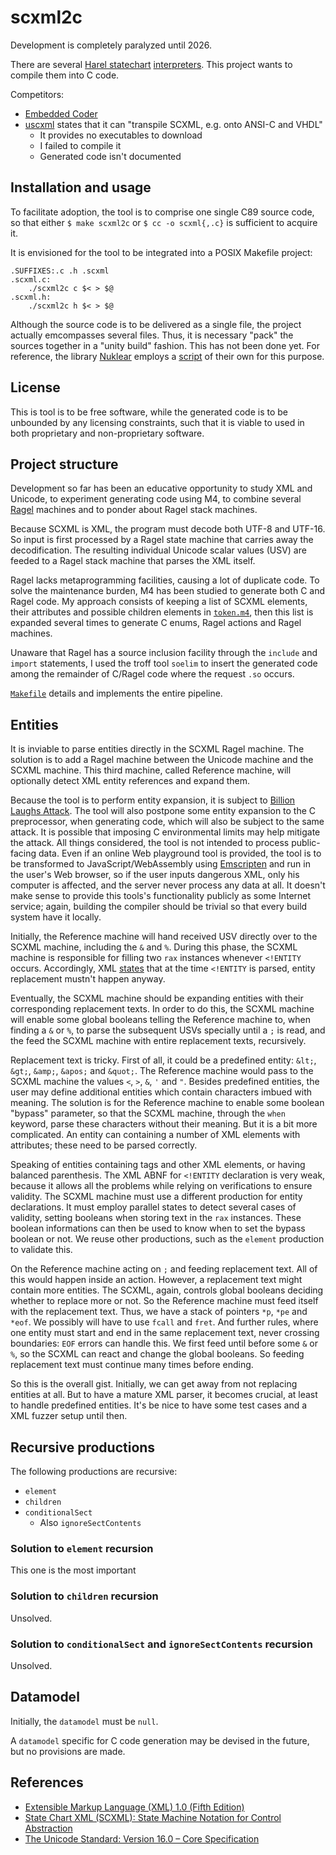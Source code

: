 # scxml2c

Development is completely paralyzed until 2026.

There are several [Harel statechart](https://www.state-machine.com/doc/Harel87.pdf)
[interpreters](https://statecharts.dev/resources.html#tools--libraries).
This project wants to compile them into C code.

Competitors:

- [Embedded Coder](https://www.mathworks.com/products/embedded-coder.html)
- [uscxml](https://github.com/tklab-tud/uscxml) states that it can "transpile SCXML, e.g. onto ANSI-C and VHDL"
  - It provides no executables to download
  - I failed to compile it
  - Generated code isn't documented

## Installation and usage

To facilitate adoption, the tool is to comprise one single C89 source code,
so that either `$ make scxml2c` or `$ cc -o scxml{,.c}` is sufficient to acquire it.

It is envisioned for the tool to be integrated into a POSIX Makefile project:

```
.SUFFIXES:.c .h .scxml
.scxml.c:
	./scxml2c c $< > $@
.scxml.h:
	./scxml2c h $< > $@
```

Although the source code is to be delivered as a single file, the project actually emcompasses several files.
Thus, it is necessary "pack" the sources together in a "unity build" fashion.
This has not been done yet.
For reference, the library [Nuklear](https://github.com/Immediate-Mode-UI/Nuklear/) employs a
[script](https://github.com/Immediate-Mode-UI/Nuklear/blob/master/src/build.py)
of their own for this purpose.

## License

This is tool is to be free software, while the generated code is to be unbounded by any licensing constraints, such that it is viable to used in both proprietary and non-proprietary software.

## Project structure

Development so far has been an educative opportunity to study XML and Unicode, to experiment generating code using M4, to combine several [Ragel](https://www.colm.net/open-source/ragel/) machines and to ponder about Ragel stack machines.

Because SCXML is XML, the program must decode both UTF-8 and UTF-16.
So input is first processed by a Ragel state machine that carries away the decodification.
The resulting individual Unicode scalar values (USV) are feeded to a Ragel stack machine that parses the XML itself.

Ragel lacks metaprogramming facilities, causing a lot of duplicate code.
To solve the maintenance burden, M4 has been studied to generate both C and Ragel code.
My approach consists of keeping a list of SCXML elements, their attributes and possible children elements in [`token.m4`](token.m4),
then this list is expanded several times to generate C enums, Ragel actions and Ragel machines.

Unaware that Ragel has a source inclusion facility through the `include` and `import` statements, I used the troff tool `soelim` to insert the generated code among the remainder of C/Ragel code where the request `.so` occurs.

[`Makefile`](Makefile) details and implements the entire pipeline.

## Entities

It is inviable to parse entities directly in the SCXML Ragel machine.
The solution is to add a Ragel machine between the Unicode machine and the SCXML machine.
This third machine, called Reference machine, will optionally detect XML entity references and expand them.

Because the tool is to perform entity expansion, it is subject to [Billion Laughs Attack](https://en.wikipedia.org/wiki/Billion_laughs_attack).
The tool will also postpone some entity expansion to the C preprocessor, when generating code, which will also be subject to the same attack.
It is possible that imposing C environmental limits may help mitigate the attack.
All things considered, the tool is not intended to process public-facing data.
Even if an online Web playground tool is provided, the tool is to be transformed to JavaScript/WebAssembly using [Emscripten](https://emscripten.org/) and run in the user's Web browser, so if the user inputs dangerous XML, only his computer is affected, and the server never process any data at all.
It doesn't make sense to provide this tools's functionality publicly as some Internet service; again, building the compiler should be trivial so that every build system have it locally.

Initially, the Reference machine will hand received USV directly over to the SCXML machine, including the `&` and `%`.
During this phase, the SCXML machine is responsible for filling two `rax` instances whenever `<!ENTITY ` occurs.
Accordingly, XML [states]() that at the time `<!ENTITY` is parsed, entity replacement mustn't happen anyway.

Eventually, the SCXML machine should be expanding entities with their corresponding replacement texts.
In order to do this, the SCXML machine will enable some global booleans telling the Reference machine to, when finding a `&` or `%`, to parse the subsequent USVs specially until a `;` is read, and the feed the SCXML machine with entire replacement texts, recursively.

Replacement text is tricky.
First of all, it could be a predefined entity: `&lt;`, `&gt;`, `&amp;`, `&apos;` and `&quot;`. The Reference machine would pass to the SCXML machine the values `<`, `>`, `&`, `'` and `"`.
Besides predefined entities, the user may define additional entities which contain characters imbued with meaning.
The solution is for the Reference machine to enable some boolean "bypass" parameter, so that the SCXML machine, through the `when` keyword, parse these characters without their meaning.
But it is a bit more complicated.
An entity can containing a number of XML elements with attributes; these need to be parsed correctly.

Speaking of entities containing tags and other XML elements, or having balanced parenthesis.
The XML ABNF for `<!ENTITY` declaration is very weak, because it allows all the problems while relying on verifications to ensure validity.
The SCXML machine must use a different production for entity declarations.
It must employ parallel states to detect several cases of validity, setting booleans when storing text in the `rax` instances.
These boolean informations can then be used to know when to set the bypass boolean or not.
We reuse other productions, such as the `element` production to validate this.

On the Reference machine acting on `;` and feeding replacement text.
All of this would happen inside an action.
However, a replacement text might contain more entities.
The SCXML, again, controls global booleans deciding whether to replace more or not.
So the Reference machine must feed itself with the replacement text.
Thus, we have a stack of pointers `*p`, `*pe` and `*eof`.
We possibly will have to use `fcall` and `fret`.
And further rules, where one entity must start and end in the same replacement text, never crossing boundaries: `EOF` errors can handle this.
We first feed until before some `&` or `%`, so the SCXML can react and change the global booleans.
So feeding replacement text must continue many times before ending.

So this is the overall gist.
Initially, we can get away from not replacing entities at all.
But to have a mature XML parser, it becomes crucial, at least to handle predefined entities.
It's be nice to have some test cases and a XML fuzzer setup until then.

## Recursive productions

The following productions are recursive:

- `element`
- `children`
- `conditionalSect`
  - Also `ignoreSectContents`

### Solution to `element` recursion

This one is the most important

### Solution to `children` recursion

Unsolved.

### Solution to `conditionalSect` and `ignoreSectContents` recursion

Unsolved.

## Datamodel

Initially, the `datamodel` must be `null`.

A `datamodel` specific for C code generation may be devised in the future, but no provisions are made.

## References

- [Extensible Markup Language (XML) 1.0 (Fifth Edition)](https://www.w3.org/TR/2008/REC-xml-20081126/)
- [State Chart XML (SCXML): State Machine Notation for Control Abstraction](https://www.w3.org/TR/2015/REC-scxml-20150901/)
- [The Unicode Standard: Version 16.0 – Core Specification](https://www.unicode.org/versions/Unicode16.0.0/core-spec/chapter-3/#G7404)
